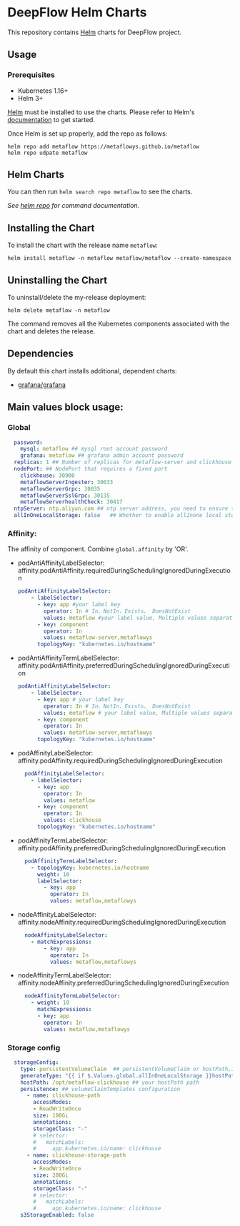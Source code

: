 # DeepFlow Helm Charts


This repository contains [Helm](https://helm.sh/) charts for DeepFlow project.

## Usage

### Prerequisites

- Kubernetes 1.16+
- Helm 3+

[Helm](https://helm.sh) must be installed to use the charts.
Please refer to Helm's [documentation](https://helm.sh/docs/) to get started.

Once Helm is set up properly, add the repo as follows:

```console
helm repo add metaflow https://metaflowys.github.io/metaflow
helm repo udpate metaflow
```

## Helm Charts

You can then run `helm search repo metaflow` to see the charts.

_See [helm repo](https://helm.sh/docs/helm/helm_repo/) for command documentation._

## Installing the Chart

To install the chart with the release name `metaflow`:

```console
helm install metaflow -n metaflow metaflow/metaflow --create-namespace
```

## Uninstalling the Chart

To uninstall/delete the my-release deployment:

```console
helm delete metaflow -n metaflow
```

The command removes all the Kubernetes components associated with the chart and deletes the release.

## Dependencies

By default this chart installs additional, dependent charts:

- [grafana/grafana](https://github.com/grafana/helm-charts/tree/main/charts/grafana)



## Main values block usage:

### Global

```yaml
  password: 
    mysql: metaflow ## mysql root account password
    grafana: metaflow ## grafana admin account password
  replicas: 1 ## Number of replicas for metaflow-server and clickhouse
  nodePort: ## NodePort that requires a fixed port
    clickhouse: 30900
    metaflowServerIngester: 30033
    metaflowServerGrpc: 30035
    metaflowServerSslGrpc: 30135
    metaflowServerhealthCheck: 30417
  ntpServer: ntp.aliyun.com ## ntp server address, you need to ensure that udp 123 port is available
  allInOneLocalStorage: false   ## Whether to enable allInone local storage, if enabled, the local /opt directory is used to store data by default, ignoring the node affinity check, and is not responsible for any data persistence
```


### Affinity:

The affinity of component. Combine `global.affinity` by 'OR'.

- podAntiAffinityLabelSelector: affinity.podAntiAffinity.requiredDuringSchedulingIgnoredDuringExecution

  ```yaml
  podAntiAffinityLabelSelector: 
      - labelSelector:
        - key: app #your label key
          operator: In # In、NotIn、Exists、 DoesNotExist
          values: metaflow #your label value, Multiple values separated by commas
        - key: component 
          operator: In
          values: metaflow-server,metaflowys
        topologyKey: "kubernetes.io/hostname"
  ```

- podAntiAffinityTermLabelSelector: affinity.podAntiAffinity.preferredDuringSchedulingIgnoredDuringExecution

  ```yaml
  podAntiAffinityLabelSelector: 
      - labelSelector:
        - key: app # your label key
          operator: In # In、NotIn、Exists、 DoesNotExist
          values: metaflow # your label value, Multiple values separated by commas
        - key: component 
          operator: In
          values: metaflow-server,metaflowys
        topologyKey: "kubernetes.io/hostname"
  ```

- podAffinityLabelSelector: affinity.podAffinity.requiredDuringSchedulingIgnoredDuringExecution

  ```yaml
    podAffinityLabelSelector:
      - labelSelector:
        - key: app
          operator: In
          values: metaflow
        - key: component
          operator: In
          values: clickhouse
        topologyKey: "kubernetes.io/hostname"
  ```

- podAffinityTermLabelSelector: affinity.podAffinity.preferredDuringSchedulingIgnoredDuringExecution

  ```yaml
    podAffinityTermLabelSelector:
      - topologyKey: kubernetes.io/hostname
        weight: 10
        labelSelector:
          - key: app
            operator: In
            values: metaflow,metaflowys
  ```

- nodeAffinityLabelSelector: affinity.nodeAffinity.requiredDuringSchedulingIgnoredDuringExecution

  ```yaml
    nodeAffinityLabelSelector:
      - matchExpressions:
          - key: app
            operator: In
            values: metaflow,metaflowys
  ```

- nodeAffinityTermLabelSelector: affinity.nodeAffinity.preferredDuringSchedulingIgnoredDuringExecution

  ```yaml
    nodeAffinityTermLabelSelector:
      - weight: 10
        matchExpressions:
        - key: app
          operator: In
          values: metaflow,metaflowys
  ```

### Storage config

```yaml
  storageConfig:
    type: persistentVolumeClaim  ## persistentVolumeClaim or hostPath,If you use hostPath, you must configure nodeAffinityLabelSelector, otherwise your data will be lost when Pod drifts
    generateType: "{{ if $.Values.global.allInOneLocalStorage }}hostPath{{ else }}{{$.Values.storageConfig.type}}{{end}}" #Please ignore this
    hostPath: /opt/metaflow-clickhouse ## your hostPath path
    persistence: ## volumeClaimTemplates configuration
      - name: clickhouse-path
        accessModes:
        - ReadWriteOnce
        size: 100Gi
        annotations: 
        storageClass: "-"
        # selector:
        #   matchLabels:
        #     app.kubernetes.io/name: clickhouse
      - name: clickhouse-storage-path
        accessModes:
        - ReadWriteOnce
        size: 200Gi
        annotations: 
        storageClass: "-"
        # selector:
        #   matchLabels:
        #     app.kubernetes.io/name: clickhouse
    s3StorageEnabled: false
```